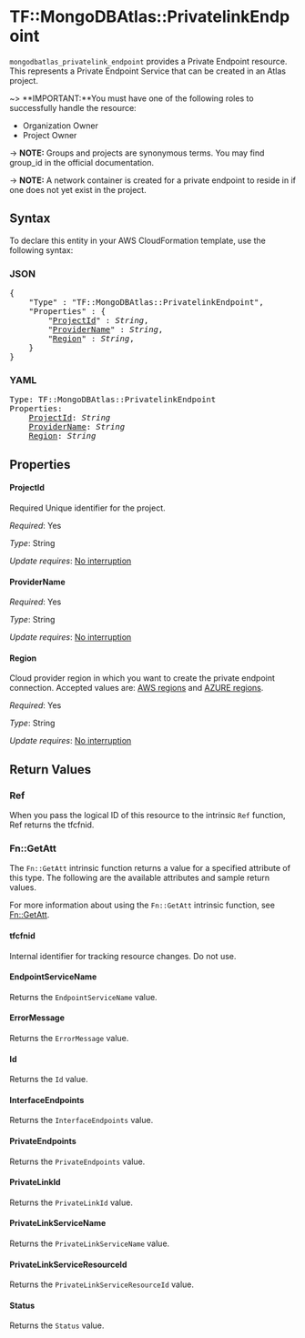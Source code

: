 # TF::MongoDBAtlas::PrivatelinkEndpoint

`mongodbatlas_privatelink_endpoint` provides a Private Endpoint resource. This represents a Private Endpoint Service that can be created in an Atlas project.

~> **IMPORTANT:**You must have one of the following roles to successfully handle the resource:
  * Organization Owner
  * Project Owner

-> **NOTE:** Groups and projects are synonymous terms. You may find group_id in the official documentation.

-> **NOTE:** A network container is created for a private endpoint to reside in if one does not yet exist in the project.

## Syntax

To declare this entity in your AWS CloudFormation template, use the following syntax:

### JSON

<pre>
{
    "Type" : "TF::MongoDBAtlas::PrivatelinkEndpoint",
    "Properties" : {
        "<a href="#projectid" title="ProjectId">ProjectId</a>" : <i>String</i>,
        "<a href="#providername" title="ProviderName">ProviderName</a>" : <i>String</i>,
        "<a href="#region" title="Region">Region</a>" : <i>String</i>,
    }
}
</pre>

### YAML

<pre>
Type: TF::MongoDBAtlas::PrivatelinkEndpoint
Properties:
    <a href="#projectid" title="ProjectId">ProjectId</a>: <i>String</i>
    <a href="#providername" title="ProviderName">ProviderName</a>: <i>String</i>
    <a href="#region" title="Region">Region</a>: <i>String</i>
</pre>

## Properties

#### ProjectId

Required 	Unique identifier for the project.

_Required_: Yes

_Type_: String

_Update requires_: [No interruption](https://docs.aws.amazon.com/AWSCloudFormation/latest/UserGuide/using-cfn-updating-stacks-update-behaviors.html#update-no-interrupt)

#### ProviderName

_Required_: Yes

_Type_: String

_Update requires_: [No interruption](https://docs.aws.amazon.com/AWSCloudFormation/latest/UserGuide/using-cfn-updating-stacks-update-behaviors.html#update-no-interrupt)

#### Region

Cloud provider region in which you want to create the private endpoint connection.
Accepted values are: [AWS regions](https://docs.atlas.mongodb.com/reference/amazon-aws/#amazon-aws) and [AZURE regions](https://docs.atlas.mongodb.com/reference/microsoft-azure/#microsoft-azure).

_Required_: Yes

_Type_: String

_Update requires_: [No interruption](https://docs.aws.amazon.com/AWSCloudFormation/latest/UserGuide/using-cfn-updating-stacks-update-behaviors.html#update-no-interrupt)

## Return Values

### Ref

When you pass the logical ID of this resource to the intrinsic `Ref` function, Ref returns the tfcfnid.

### Fn::GetAtt

The `Fn::GetAtt` intrinsic function returns a value for a specified attribute of this type. The following are the available attributes and sample return values.

For more information about using the `Fn::GetAtt` intrinsic function, see [Fn::GetAtt](https://docs.aws.amazon.com/AWSCloudFormation/latest/UserGuide/intrinsic-function-reference-getatt.html).

#### tfcfnid

Internal identifier for tracking resource changes. Do not use.

#### EndpointServiceName

Returns the <code>EndpointServiceName</code> value.

#### ErrorMessage

Returns the <code>ErrorMessage</code> value.

#### Id

Returns the <code>Id</code> value.

#### InterfaceEndpoints

Returns the <code>InterfaceEndpoints</code> value.

#### PrivateEndpoints

Returns the <code>PrivateEndpoints</code> value.

#### PrivateLinkId

Returns the <code>PrivateLinkId</code> value.

#### PrivateLinkServiceName

Returns the <code>PrivateLinkServiceName</code> value.

#### PrivateLinkServiceResourceId

Returns the <code>PrivateLinkServiceResourceId</code> value.

#### Status

Returns the <code>Status</code> value.

